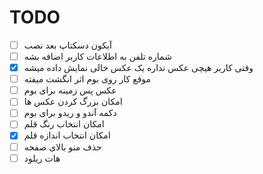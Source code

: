 # TODO

- [ ] آیکون دسکتاپ بعد نصب
- [ ] شماره تلفن به اطلاعات کاربر اضافه بشه
- [x] وقتی کاربر هیچی عکس نداره یک عکس خالی نمایش داده میشه
- [ ] موقع کار روی بوم اثر انگشت میفته
- [ ] عکس پس زمینه برای بوم
- [ ] امکان بزرگ کردن عکس ها
- [ ] دکمه آندو و ریدو برای بوم
- [ ] امکان انتخاب رنگ قلم
- [x] امکان انتخاب اندازه قلم
- [ ] حذف منو بالای صفحه
- [ ] هات ریلود